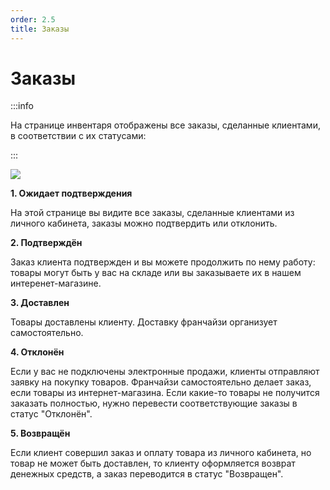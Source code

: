 ```yaml
---
order: 2.5
title: Заказы
---
```


# Заказы

:::info

На странице инвентаря отображены все заказы, сделанные клиентами, в соответствии с их статусами:

:::

![](../.gitbook/assets/Screenshot\_212.png)

**1. Ожидает подтверждения**

На этой странице вы видите все заказы, сделанные клиентами из личного кабинета, заказы можно подтвердить или отклонить.

**2. Подтверждён**

Заказ клиента подтвержден и вы можете продолжить по нему работу: товары могут быть у вас на складе или вы заказываете их в нашем интеренет-магазине.

**3. Доставлен**

Товары доставлены клиенту. Доставку франчайзи организует самостоятельно.

**4. Отклонён**

Если у вас не подключены электронные продажи, клиенты отправляют заявку на покупку товаров. Франчайзи самостоятельно делает заказ, если товары из интернет-магазина. Если какие-то товары не получится заказать полностью, нужно перевести соответствующие заказы в статус "Отклонён".

**5. Возвращён**

Если клиент совершил заказ и оплату товара из личного кабинета, но товар не может быть доставлен, то клиенту оформляется возврат денежных средств, а заказ переводится в статус "Возвращен".